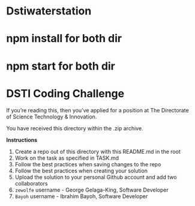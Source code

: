 # Dstiwaterstation
# npm install for both dir
# npm start for both dir 
# DSTI Coding Challenge

If you’re reading this, then you’ve applied for a position at The Directorate of Science Technology & Innovation.

You have received this directory within the .zip archive.

**Instructions**

1. Create a repo out of this directory with this README.md in the root
2. Work on the task as specified in TASK.md
3. Follow the best practices when saving changes to the repo
4. Follow the best practices when creating your solution
5. Upload the solution to your personal Github account and add two collaborators
6. `zewolfe` username - George Gelaga-King, Software Developer
7. `Bayoh` username - Ibrahim Bayoh, Software Developer
